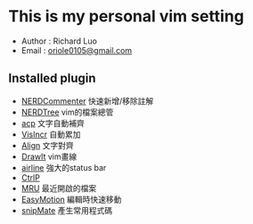 
# This is my personal vim setting

* Author : Richard Luo
* Email : oriole0105@gmail.com


## Installed plugin 
* [NERDCommenter](https://github.com/scrooloose/nerdcommenter) 快速新增/移除註解
* [NERDTree](http://www.vim.org/scripts/script.php?script_id=1658) vim的檔案總管
* [acp](http://www.vim.org/scripts/script.php?script_id=1879) 文字自動補齊
* [VisIncr](http://www.vim.org/scripts/script.php?script_id=670) 自動累加
* [Align](https://github.com/vim-scripts/Align) 文字對齊
* [DrawIt](http://www.vim.org/scripts/script.php?script_id=40) vim畫線
* [airline](https://github.com/vim-airline/vim-airline) 強大的status bar 
* [CtrlP](http://www.vim.org/scripts/script.php?script_id=3736)
* [MRU](http://www.vim.org/scripts/script.php?script_id=521) 最近開啟的檔案
* [EasyMotion](http://www.vim.org/scripts/script.php?script_id=3526) 編輯時快速移動
* [snipMate](http://www.vim.org/scripts/script.php?script_id=2540) 產生常用程式碼


